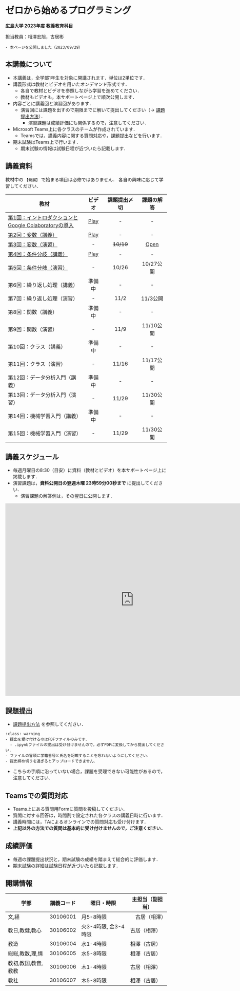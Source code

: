 # ゼロから始めるプログラミング

**広島大学 2023年度 教養教育科目**

担当教員：相澤宏旭，古居彬

````{card} お知らせ
- 本ページを公開しました（2023/09/29）

````

## 本講義について

- 本講義は，全学部1年生を対象に開講されます．単位は2単位です．
- 講義形式は教材とビデオを用いたオンデマンド形式です．
  - 各自で教材とビデオを参照しながら学習を進めてください．
  - 教材もビデオも，本サポートページ上で順次公開します．
- 内容ごとに講義回と演習回があります．
  - 演習回には課題を出すので期限までに解いて提出してください（→ [課題提出方法](docs/submission/submission.md)）．
    - 演習課題は成績評価にも関係するので，注意してください．
- Microsoft Teams上に各クラスのチームが作成されています．
  - Teamsでは，講義内容に関する質問対応や，課題提出などを行います．
- 期末試験はTeams上で行います．
  - 期末試験の情報は試験日程が近づいたら記載します．

## 講義資料

教材中の `【発展】` で始まる項目は必修ではありません．
各自の興味に応じて学習してください．

| 教材 | ビデオ | 課題提出〆切 | 課題の解答 |
| ---- | :----: | :----: | :----: |
| [第1回：イントロダクションと<br>Google Colaboratoryの導入](docs/01/introduction_and_setup.ipynb) | [Play](https://hiroshimauniv-my.sharepoint.com/:v:/g/personal/furui_hiroshima-u_ac_jp/EXL3KkaLtUVFodYVWjbzUTQBB6-CQi3gumMKaJfho9zQAA?e=EDHO6g&nav=eyJyZWZlcnJhbEluZm8iOnsicmVmZXJyYWxBcHAiOiJTdHJlYW1XZWJBcHAiLCJyZWZlcnJhbFZpZXciOiJTaGFyZURpYWxvZyIsInJlZmVycmFsQXBwUGxhdGZvcm0iOiJXZWIiLCJyZWZlcnJhbE1vZGUiOiJ2aWV3In19) | - | - |
| [第2回：変数（講義）](docs/02/variables_and_data_types.ipynb) | [Play](https://hiroshimauniv-my.sharepoint.com/:v:/g/personal/furui_hiroshima-u_ac_jp/EfefwxlYkJdLhZpcJT7XYdABhpc2svt1QGBUvD6qWH1Cjg) | - | - |
| [第3回：変数（演習）](docs/03/exercise_variables_and_data_types.ipynb) | - | ~~10/19~~ | [Open](docs/03_ans/answer_variables_and_data_types.ipynb) |
| [第4回：条件分岐（講義）](docs/04/conditional_branch.ipynb) | [Play](https://hiroshimauniv-my.sharepoint.com/:v:/g/personal/furui_hiroshima-u_ac_jp/Eer44naRt_lKi05D7mFM6mABf1yltHbcE8DoB1Ak7t5sMg) | - | - |
| [第5回：条件分岐（演習）](docs/05/exercise_conditional_branch.ipynb) | - | 10/26 | 10/27公開 |
| 第6回：繰り返し処理（講義） | 準備中 | - | - |
| 第7回：繰り返し処理（演習）  | - | 11/2 | 11/3公開 |
| 第8回：関数（講義） | 準備中 | - | - |
| 第9回：関数（演習） |- | 11/9 | 11/10公開 |
| 第10回：クラス（講義） | 準備中 | - | - |
| 第11回：クラス（演習） | - | 11/16 | 11/17公開 |
| 第12回：データ分析入門（講義） | 準備中 | - | - |
| 第13回：データ分析入門（演習）  | - | 11/29 | 11/30公開 |
| 第14回：機械学習入門（講義） | 準備中 | - | - |
| 第15回：機械学習入門（演習）  | - | 11/29 | 11/30公開 |

## 講義スケジュール

- 毎週月曜日の8:30（目安）に資料（教材とビデオ）を本サポートページ上に掲載します．
- 演習課題は，**資料公開日の翌週木曜 23時59分00秒まで** に提出してください．
  - 演習課題の解答例は，その翌日に公開します．

<iframe src="https://calendar.google.com/calendar/embed?src=zeropro.hu%40gmail.com&ctz=Asia%2FTokyo" style="border: 0" width="800" height="600" frameborder="0" scrolling="no"></iframe>


## 課題提出

- [課題提出方法](docs/submission/submission.md) を参照してください．

`````{admonition} 課題提出時の注意
:class: warning
- 提出を受け付けるのはPDFファイルのみです．
  - .ipynbファイルの提出は受け付けませんので，必ずPDFに変換してから提出してください．
- ファイルの冒頭に学籍番号と氏名を記載することを忘れないようにしてください．
- 提出締め切りを過ぎるとアップロードできません．
`````

- こちらの手順に沿っていない場合，課題を受理できない可能性があるので，注意してください．


## Teamsでの質問対応

- Teams上にある質問用Formに質問を投稿してください．
- 質問に対する回答は，時間割で設定された各クラスの講義日時に行います．
- 講義時間には，TAによるオンラインでの質問対応も受け付けます．
- **上記以外の方法での質問は基本的に受け付けませんので，ご注意ください．**


## 成績評価

- 毎週の課題提出状況と，期末試験の成績を踏まえて総合的に評価します．
- 期末試験の詳細は試験日程が近づいたら記載します．


## 開講情報

| 学部 | 講義コード | 曜日・時限 | 主担当（副担当） |
| ---- | ---- | ---- | ---- |
| 文,経 |  30106001 | 月5-8時限 |　古居（相澤） |
| 教日,教健,教心 |  30106002 | 火3-4時限, 金3-4時限 | 古居（相澤） |
| 教造 |  30106004 | 水1-4時限 | 相澤（古居） |
| 総総,教数,理,情 |  30106005 | 水5-8時限 | 相澤（古居） |
| 教初,教国,教音,教教 |  30106006 | 木1-4時限 | 古居（相澤） |
| 教社 |  30106007 | 木5-8時限 |相澤（古居） |
